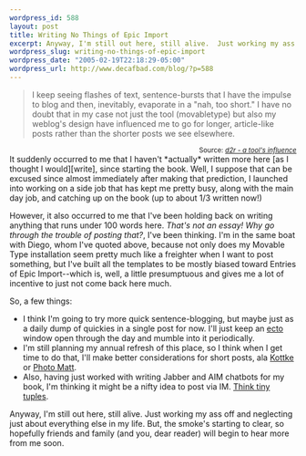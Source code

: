```yaml
--- 
wordpress_id: 588
layout: post
title: Writing No Things of Epic Import
excerpt: Anyway, I'm still out here, still alive.  Just working my ass off and neglecting just about everything else in my life.  But, the smoke's starting to clear, so hopefully friends and family (and you, dear reader) will begin to hear more from me soon.
wordpress_slug: writing-no-things-of-epic-import
wordpress_date: "2005-02-19T22:18:29-05:00"
wordpress_url: http://www.decafbad.com/blog/?p=588
---
```

<blockquote>I keep seeing flashes of text, sentence-bursts that I have the impulse to blog and then, inevitably, evaporate in a "nah, too short." I have no doubt that in my case not just the tool (movabletype) but also my weblog's design have influenced me to go for longer, article-like posts rather than the shorter posts we see elsewhere.
</blockquote>
<div align="right"><small>Source: <cite><a href="http://www.dynamicobjects.com/d2r/archives/003112.html">d2r - a tool's influence</a></cite></small></div>
It suddenly occurred to me that I haven't *actually* written more here [as I thought I would][write], since starting the book.  Well, I suppose that can be excused since almost immediately after making that prediction, I launched into working on a side job that has kept me pretty busy, along with the main day job, and catching up on the book (up to about 1/3 written now!)

[write]: http://www.decafbad.com/blog/2005/01/07/belated_happy_new_year

However, it also occurred to me that I've been holding back on writing anything that runs under 100 words here.  *That's not an essay!  Why go through the trouble of posting that?*, I've been thinking.  I'm in the same boat with Diego, whom I've quoted above, because not only does my Movable Type installation seem pretty much like a freighter when I want to post something, but I've built all the templates to be mostly biased toward Entries of Epic Import--which is, well, a little presumptuous and gives me a lot of incentive to just not come back here much.  

So, a few things:

* I think I'm going to try more quick sentence-blogging, but maybe just as a daily dump of quickies in a single post for now.  I'll just keep an [ecto][ecto] window open through the day and mumble into it periodically.
* I'm still planning my annual refresh of this place, so I think when I get time to do that, I'll make better considerations for short posts, ala [Kottke](http://www.kottke.org/) or [Photo Matt](http://photomatt.net/2004/05/19/asides/).
* Also, having just worked with writing Jabber and AIM chatbots for my book, I'm thinking it might be a nifty idea to post via IM.  [Think tiny tuples][tuples].

Anyway, I'm still out here, still alive.  Just working my ass off and neglecting just about everything else in my life.  But, the smoke's starting to clear, so hopefully friends and family (and you, dear reader) will begin to hear more from me soon.

[ecto]: http://ecto.kung-foo.tv/
[tuples]: http://www.decafbad.com/blog/2005/01/12/the_blogosphere_as_a_tuple_space
